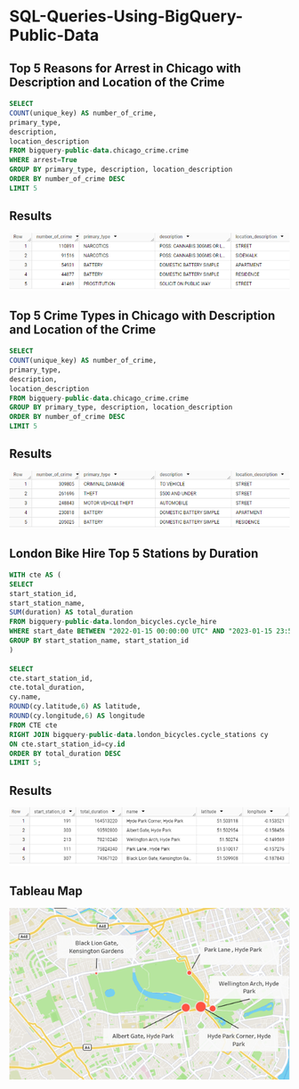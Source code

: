 # SQL-Queries-Using-BigQuery-Public-Data

## Top 5 Reasons for Arrest in Chicago with Description and Location of the Crime
```SQL
SELECT
COUNT(unique_key) AS number_of_crime, 
primary_type,
description,
location_description
FROM bigquery-public-data.chicago_crime.crime
WHERE arrest=True
GROUP BY primary_type, description, location_description
ORDER BY number_of_crime DESC
LIMIT 5
```
## Results
![ch-crime](https://github.com/KhatunaKurdovanidze/SQL-Queries-Using-BigQuery-Public-Data/blob/main/ch-crime.png)

## Top 5 Crime Types in Chicago with Description and Location of the Crime
```SQL
SELECT
COUNT(unique_key) AS number_of_crime, 
primary_type,
description,
location_description
FROM bigquery-public-data.chicago_crime.crime
GROUP BY primary_type, description, location_description
ORDER BY number_of_crime DESC
LIMIT 5
```
## Results
![ch-crime1](https://github.com/KhatunaKurdovanidze/SQL-Queries-Using-BigQuery-Public-Data/blob/main/ch-crime1.png)

## London Bike Hire Top 5 Stations by Duration

```SQL
WITH cte AS (
SELECT 
start_station_id,
start_station_name, 
SUM(duration) AS total_duration
FROM bigquery-public-data.london_bicycles.cycle_hire
WHERE start_date BETWEEN "2022-01-15 00:00:00 UTC" AND "2023-01-15 23:59:00 UTC"
GROUP BY start_station_name, start_station_id
)

SELECT 
cte.start_station_id,
cte.total_duration,
cy.name,
ROUND(cy.latitude,6) AS latitude,
ROUND(cy.longitude,6) AS longitude
FROM CTE cte
RIGHT JOIN bigquery-public-data.london_bicycles.cycle_stations cy
ON cte.start_station_id=cy.id
ORDER BY total_duration DESC
LIMIT 5;
```
## Results
![London1](https://github.com/KhatunaKurdovanidze/SQL-Queries-Using-BigQuery-Public-Data/blob/main/London1.png)

## Tableau Map
![London](https://github.com/KhatunaKurdovanidze/SQL-Queries-Using-BigQuery-Public-Data/blob/main/London.png)
